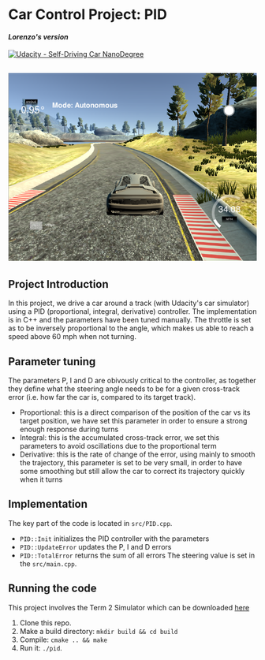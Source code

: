 # **Car Control Project: PID**
#### _Lorenzo's version_
[![Udacity - Self-Driving Car NanoDegree](https://s3.amazonaws.com/udacity-sdc/github/shield-carnd.svg)](http://www.udacity.com/drive)

[results]: ./simulator.png

![alt text][results]
---

## Project Introduction
In this project, we drive a car around a track (with Udacity's car simulator) using a PID (proportional, integral, derivative) controller.
The implementation is in C++ and the parameters have been tuned manually. The throttle is set as to be inversely proportional to the angle, which makes us able to reach a speed above 60 mph when not turning.

## Parameter tuning
The parameters P, I and D are obivously critical to the controller, as together they define what the steering angle needs to be for a given cross-track error (i.e. how far the car is, compared to its target track).
- Proportional: this is a direct comparison of the position of the car vs its target position, we have set this parameter in order to ensure a strong enough response during turns
- Integral: this is the accumulated cross-track error, we set this parameters to avoid oscillations due to the proportional term
- Derivative: this is the rate of change of the error, using mainly to smooth the trajectory, this parameter is set to be very small, in order to have some smoothing but still allow the car to correct its trajectory quickly when it turns

## Implementation
The key part of the code is located in `src/PID.cpp`.

- `PID::Init` initializes the PID controller with the parameters
- `PID::UpdateError` updates the P, I and D errors
- `PID::TotalError` returns the sum of all errors
The steering value is set in the `src/main.cpp`.

## Running the code
This project involves the Term 2 Simulator which can be downloaded [here](https://github.com/udacity/self-driving-car-sim/releases)

1. Clone this repo.
2. Make a build directory: `mkdir build && cd build`
3. Compile: `cmake .. && make`
4. Run it: `./pid`.
